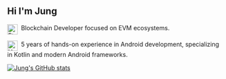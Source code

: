 ## Hi I'm Jung

<img src="https://cdn3.emoji.gg/emojis/7903-ethereum.png" width="24px" height="24px" alt="Ethereum" align="top">&nbsp;&nbsp;Blockchain Developer focused on EVM ecosystems.

<img src="https://cdn3.emoji.gg/emojis/80119-hv-android.gif" width="24px" height="24px" alt="HV_Android" align="top">&nbsp;&nbsp;5 years of hands-on experience in Android development, specializing in Kotlin and modern Android frameworks.

[![Jung's GitHub stats](https://github-readme-stats.vercel.app/api?username=jung0x12&show_icons=true&theme=rose_pine)](https://github.com/jung0x12/github-readme-stats)
